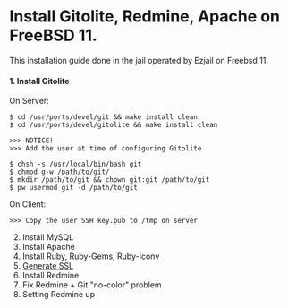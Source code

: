 # Install Gitolite, Redmine, Apache on FreeBSD 11.

This installation guide done in the jail operated by Ezjail on Freebsd 11.  

#### 1. Install Gitolite

On Server:
```console
$ cd /usr/ports/devel/git && make install clean
$ cd /usr/ports/devel/gitolite && make install clean 

>>> NOTICE!
>>> Add the user at time of configuring Gitolite

$ chsh -s /usr/local/bin/bash git
$ chmod g-w /path/to/git/
$ mkdir /path/to/git && chown git:git /path/to/git
$ pw usermod git -d /path/to/git
```
On Client:
```console
>>> Copy the user SSH key.pub to /tmp on server
```

2. Install MySQL
3. Install Apache
4. Install Ruby, Ruby-Gems, Ruby-Iconv
5. [Generate SSL](https://github.com/ArboreusSystems/arboreus_wiki_public/blob/master/freebsd/self_signed_ssl_certificate_creating.md)
6. Install Redmine
7. Fix Redmine + Git "no-color" problem
8. Setting Redmine up